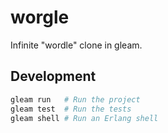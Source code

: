 # worgle

Infinite "wordle" clone in gleam.

## Development

```sh
gleam run   # Run the project
gleam test  # Run the tests
gleam shell # Run an Erlang shell
```
